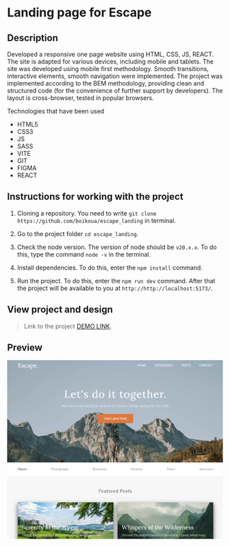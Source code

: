 # Landing page for Escape

## Description

Developed a responsive one page website using HTML, CSS, JS, REACT. The site is adapted for various devices, including mobile and tablets. The site was developed using mobile first methodology.
Smooth transitions, interactive elements, smooth navigation were implemented. The project was implemented according to the BEM methodology, providing clean and structured code (for the convenience of further support by developers). The layout is cross-browser, tested in popular browsers.

Technologies that have been used

- HTML5
- CSS3
- JS
- SASS
- VITE
- GIT
- FIGMA
- REACT

## Instructions for working with the project

1. Cloning a repository. You need to write `git clone https://github.com/boikoua/escape_landing` in terminal.

2. Go to the project folder `cd escape_landing`.

3. Check the node version. The version of node should be `v20.x.x`. To do this, type the command `node -v` in the terminal.

4. Install dependencies. To do this, enter the `npm install` command.

5. Run the project. To do this, enter the `npm run dev` command.
   After that the project will be available to you at `http://http://localhost:5173/`.

## View project and design

> Link to the project
> [DEMO LINK](https://boikoua.github.io/escape_landing/).

## Preview

![Example](./preview.png)
